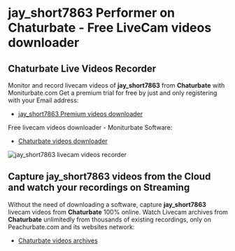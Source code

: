 # jay_short7863 Performer on Chaturbate - Free LiveCam videos downloader

## Chaturbate Live Videos Recorder

Monitor and record livecam videos of **jay_short7863** from **Chaturbate** with Moniturbate.com
Get a premium trial for free by just and only registering with your Email address:
* [jay_short7863 Premium videos downloader](https://moniturbate.com/request-demo-licence-key.html)

Free livecam videos downloader - Moniturbate Software:
* [Chaturbate videos downloader](https://moniturbate.com/moniturbate-download-software.html)

![jay_short7863 livecam videos recorder](https://peachurnet.com/templates/moniturbate-software.png)


## Capture jay_short7863 videos from the Cloud and watch your recordings on Streaming

Without the need of downloading a software, capture **jay_short7863** livecam videos from **Chaturbate** 100% online.
Watch Livecam archives from **Chaturbate** unlimitedly from thousands of existing recordings, only on Peachurbate.com and its websites network:
* [Chaturbate videos archives](https://peachurnet.com/)